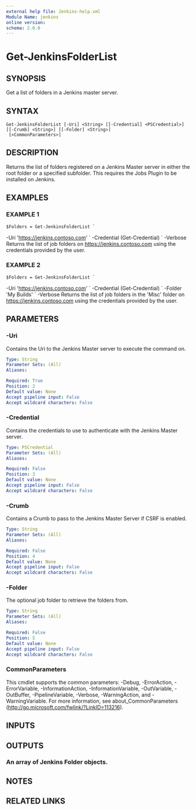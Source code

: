 ```yaml
---
external help file: Jenkins-help.xml
Module Name: jenkins
online version:
schema: 2.0.0
---
```


# Get-JenkinsFolderList

## SYNOPSIS
Get a list of folders in a Jenkins master server.

## SYNTAX

```
Get-JenkinsFolderList [-Uri] <String> [[-Credential] <PSCredential>] [[-Crumb] <String>] [[-Folder] <String>]
 [<CommonParameters>]
```

## DESCRIPTION
Returns the list of folders registered on a Jenkins Master server in either the root folder or a specified
subfolder.
This requires the Jobs Plugin to be installed on Jenkins.

## EXAMPLES

### EXAMPLE 1
```
$Folders = Get-JenkinsFolderList `
```

-Uri 'https://jenkins.contoso.com' \`
    -Credential (Get-Credential) \`
    -Verbose
Returns the list of job folders on https://jenkins.contoso.com using the credentials provided by the user.

### EXAMPLE 2
```
$Folders = Get-JenkinsFolderList `
```

-Uri 'https://jenkins.contoso.com' \`
    -Credential (Get-Credential) \`
    -Folder 'My Builds' \`
    -Verbose
Returns the list of job folders in the 'Misc' folder on https://jenkins.contoso.com using the credentials provided
by the user.

## PARAMETERS

### -Uri
Contains the Uri to the Jenkins Master server to execute the command on.

```yaml
Type: String
Parameter Sets: (All)
Aliases:

Required: True
Position: 2
Default value: None
Accept pipeline input: False
Accept wildcard characters: False
```

### -Credential
Contains the credentials to use to authenticate with the Jenkins Master server.

```yaml
Type: PSCredential
Parameter Sets: (All)
Aliases:

Required: False
Position: 3
Default value: None
Accept pipeline input: False
Accept wildcard characters: False
```

### -Crumb
Contains a Crumb to pass to the Jenkins Master Server if CSRF is enabled.

```yaml
Type: String
Parameter Sets: (All)
Aliases:

Required: False
Position: 4
Default value: None
Accept pipeline input: False
Accept wildcard characters: False
```

### -Folder
The optional job folder to retrieve the folders from.

```yaml
Type: String
Parameter Sets: (All)
Aliases:

Required: False
Position: 5
Default value: None
Accept pipeline input: False
Accept wildcard characters: False
```

### CommonParameters
This cmdlet supports the common parameters: -Debug, -ErrorAction, -ErrorVariable, -InformationAction, -InformationVariable, -OutVariable, -OutBuffer, -PipelineVariable, -Verbose, -WarningAction, and -WarningVariable.
For more information, see about_CommonParameters (http://go.microsoft.com/fwlink/?LinkID=113216).

## INPUTS

## OUTPUTS

### An array of Jenkins Folder objects.

## NOTES

## RELATED LINKS

